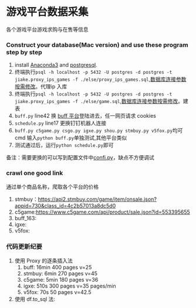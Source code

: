 游戏平台数据采集
===============
各个游戏平台游戏求购与在售等信息

### Construct your database(Mac version) and use these program step by step
1. install [Anaconda3](https://www.anaconda.com/distribution/#download-section) and [postgresql](https://www.postgresql.org/download/).
2. 终端执行`psql -h localhost -p 5432 -U postgres -d postgres -t jiake.proxy_ips_games -f ./else/proxy_ips_games.sql`,[数据库连接参数按需修改](https://blog.csdn.net/weixin_42970378/article/details/90599970)。代理ip 入库
2. 终端执行`psql -h localhost -p 5432 -U postgres -d postgres -t jiake.proxy_ips_games -f ./else/game.sql`,[数据库连接参数按需修改](https://blog.csdn.net/weixin_42970378/article/details/90599970)。建表
3. `buff.py` line42 换 [buff 平台](https://buff.163.com/market/?game=csgo#tab=selling&page_num=1)登陆进去，任一网页请求 cookies
4. `schedule.py` line17 更换钉钉机器人连接 
5. `buff.py c5game.py csgo.py igxe.py shou.py stmbuy.py v5fox.py`均可 cmd 输入`python buff.py`单独测试,其他平台类似
6. 测试通过后，运行`python schedule.py`即可

备注：需要更换的可以写到配置文件中[confi.py](.else/confi.py)，缺点不方便调试

### crawl one good link
通过单个商品名称，爬取各个平台的价格
1. stmbuy：https://api2.stmbuy.com/game/item/onsale.json?appid=730&class_id=4c2b57013a8dc5d0
2. c5game:https://www.c5game.com/api/product/sale.json?id=553395655
3. buff_163:
4. igxe:
5. v5fox:


### 代码更新纪要
1. 使用 Proxy 的逐条插入法
    1. buff:    16min 400 pages v=25
    2. stmbuy:  6min  270 pages v=45
    3. c5game:  5min  180 pages v=36
    4. igxe:    510s  300 pages v=35 pages/min
    5. v5fox:   70s   50  pages v=42.5
2. 使用 df.to_sql 法: